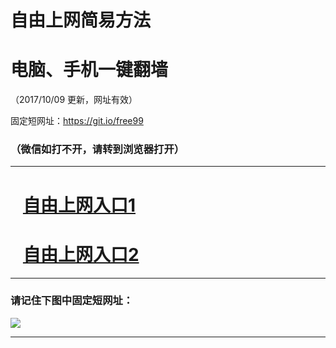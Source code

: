 ﻿# 自由上网简易方法

# 电脑、手机一键翻墙

（2017/10/09 更新，网址有效）

固定短网址：https://git.io/free99

### （微信如打不开，请转到浏览器打开）


***





# &nbsp;&nbsp; <a href="http://ft1798018272.fwq-tz-1001.info/fwqtz01.html?t=10090016031 " target="_blank">自由上网入口1</a>
# &nbsp;&nbsp; <a href="http://ft2336420658.fwq-tz-1002.info/fwqtz02.html?t=100900125007 " target="_blank">自由上网入口2</a>
***

### 请记住下图中固定短网址：

<img src="https://s3-us-west-2.amazonaws.com/fwq-1001/yjfq-20170905okok.png" /> 


***

